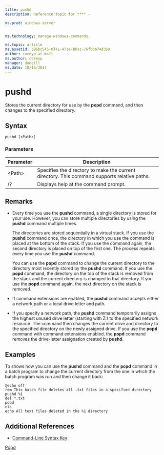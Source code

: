```yaml
---
title: pushd
description: Reference topic for **** - 

ms.prod: windows-server


ms.technology: manage-windows-commands

ms.topic: article
ms.assetid: 396bc545-0f41-473e-b0ac-76fbbb74d390
author: coreyp-at-msft
ms.author: coreyp
manager: dongill
ms.date: 10/16/2017
---
```


# pushd



Stores the current directory for use by the **popd** command, and then changes to the specified directory.



## Syntax

```
pushd [<Path>]
```

### Parameters

|Parameter|Description|
|---------|-----------|
|\<Path>|Specifies the directory to make the current directory. This command supports relative paths.|
|/?|Displays help at the command prompt.|

## Remarks

-   Every time you use the **pushd** command, a single directory is stored for your use. However, you can store multiple directories by using the **pushd** command multiple times.

    The directories are stored sequentially in a virtual stack. If you use the **pushd** command once, the directory in which you use the command is placed at the bottom of the stack. If you use the command again, the second directory is placed on top of the first one. The process repeats every time you use the **pushd** command.

    You can use the **popd** command to change the current directory to the directory most recently stored by the **pushd** command. If you use the **popd** command, the directory on the top of the stack is removed from the stack and the current directory is changed to that directory. If you use the **popd** command again, the next directory on the stack is removed.
-   If command extensions are enabled, the **pushd** command accepts either a network path or a local drive letter and path.
-   If you specify a network path, the **pushd** command temporarily assigns the highest unused drive letter (starting with Z:) to the specified network resource. The command then changes the current drive and directory to the specified directory on the newly assigned drive. If you use the **popd** command with command extensions enabled, the **popd** command removes the drive-letter assignation created by **pushd**.

## Examples

To shows how you can use the **pushd** command and the **popd** command in a batch program to change the current directory from the one in which the batch program was run and then change it back:
```
@echo off
rem This batch file deletes all .txt files in a specified directory
pushd %1
del *.txt
popd
cls
echo All text files deleted in the %1 directory
```

## Additional References

- [Command-Line Syntax Key](command-line-syntax-key.md)

[Popd](popd.md)